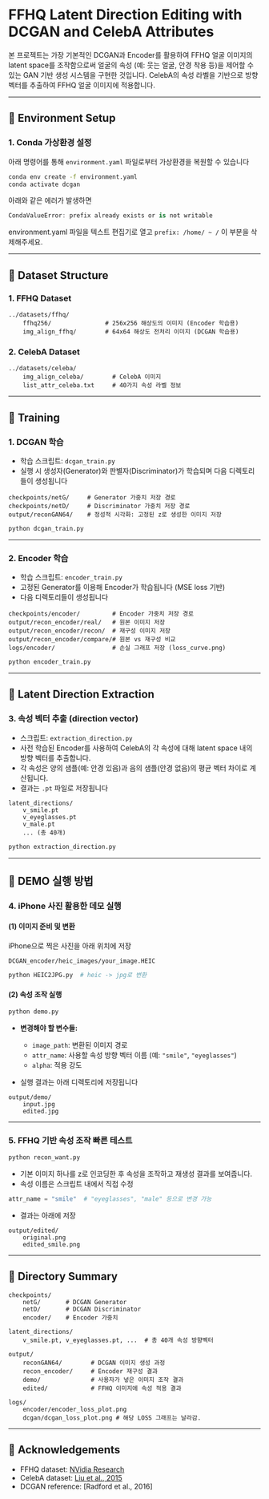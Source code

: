 # FFHQ Latent Direction Editing with DCGAN and CelebA Attributes

본 프로젝트는 가장 기본적인 DCGAN과 Encoder를 활용하여 FFHQ 얼굴 이미지의 latent space를 조작함으로써 얼굴의 속성 (예: 웃는 얼굴, 안경 착용 등)을 제어할 수 있는 GAN 기반 생성 시스템을 구현한 것입니다. CelebA의 속성 라벨을 기반으로 방향 벡터를 추출하여 FFHQ 얼굴 이미지에 적용합니다.

---

## 🔧 Environment Setup

### 1. Conda 가상환경 설정
아래 명령어를 통해 `environment.yaml` 파일로부터 가상환경을 복원할 수 있습니다

```bash
conda env create -f environment.yaml
conda activate dcgan
```
아래와 같은 에러가 발생하면 
```swift
CondaValueError: prefix already exists or is not writable
```
environment.yaml 파일을 텍스트 편집기로 열고 
```prefix: /home/ ~ /``` 
이 부분을 삭제해주세요.

---

## 📁 Dataset Structure

### 1. FFHQ Dataset
```
../datasets/ffhq/
    ffhq256/               # 256x256 해상도의 이미지 (Encoder 학습용)
    img_align_ffhq/        # 64x64 해상도 전처리 이미지 (DCGAN 학습용)
```

### 2. CelebA Dataset
```
../datasets/celeba/
    img_align_celeba/        # CelebA 이미지
    list_attr_celeba.txt     # 40가지 속성 라벨 정보
```

---

## 🧪 Training

### 1. DCGAN 학습
- 학습 스크립트: `dcgan_train.py`
- 실행 시 생성자(Generator)와 판별자(Discriminator)가 학습되며 다음 디렉토리들이 생성됩니다

```
checkpoints/netG/     # Generator 가중치 저장 경로
checkpoints/netD/     # Discriminator 가중치 저장 경로
output/reconGAN64/    # 정성적 시각화: 고정된 z로 생성한 이미지 저장
```

```bash
python dcgan_train.py
```

---

### 2. Encoder 학습
- 학습 스크립트: `encoder_train.py`
- 고정된 Generator를 이용해 Encoder가 학습됩니다 (MSE loss 기반)
- 다음 디렉토리들이 생성됩니다

```
checkpoints/encoder/         # Encoder 가중치 저장 경로
output/recon_encoder/real/   # 원본 이미지 저장
output/recon_encoder/recon/  # 재구성 이미지 저장
output/recon_encoder/compare/# 원본 vs 재구성 비교
logs/encoder/                # 손실 그래프 저장 (loss_curve.png)
```

```bash
python encoder_train.py
```

---

## 📐 Latent Direction Extraction

### 3. 속성 벡터 추출 (direction vector)
- 스크립트: `extraction_direction.py`
- 사전 학습된 Encoder를 사용하여 CelebA의 각 속성에 대해 latent space 내의 방향 벡터를 추출합니다.
- 각 속성은 양의 샘플(예: 안경 있음)과 음의 샘플(안경 없음)의 평균 벡터 차이로 계산됩니다.
- 결과는 `.pt` 파일로 저장됩니다

```
latent_directions/
    v_smile.pt
    v_eyeglasses.pt
    v_male.pt
    ... (총 40개)
```

```bash
python extraction_direction.py
```

---

## 🧪 DEMO 실행 방법

### 4. iPhone 사진 활용한 데모 실행

#### (1) 이미지 준비 및 변환

iPhone으로 찍은 사진을 아래 위치에 저장
```
DCGAN_encoder/heic_images/your_image.HEIC
```

```bash
python HEIC2JPG.py  # heic -> jpg로 변환
```

#### (2) 속성 조작 실행
```bash
python demo.py
```

- **변경해야 할 변수들:**
  - `image_path`: 변환된 이미지 경로
  - `attr_name`: 사용할 속성 방향 벡터 이름 (예: `"smile"`, `"eyeglasses"`)
  - `alpha`: 적용 강도

- 실행 결과는 아래 디렉토리에 저장됩니다
```
output/demo/
    input.jpg
    edited.jpg
```

---

### 5. FFHQ 기반 속성 조작 빠른 테스트
```bash
python recon_want.py
```

- 기본 이미지 하나를 z로 인코딩한 후 속성을 조작하고 재생성 결과를 보여줍니다.
- 속성 이름은 스크립트 내에서 직접 수정
```python
attr_name = "smile"  # "eyeglasses", "male" 등으로 변경 가능
```

- 결과는 아래에 저장
```
output/edited/
    original.png
    edited_smile.png
```

---

## 📌 Directory Summary
```
checkpoints/
    netG/       # DCGAN Generator
    netD/       # DCGAN Discriminator
    encoder/    # Encoder 가중치

latent_directions/
    v_smile.pt, v_eyeglasses.pt, ...  # 총 40개 속성 방향벡터

output/
    reconGAN64/        # DCGAN 이미지 생성 과정
    recon_encoder/     # Encoder 재구성 결과
    demo/              # 사용자가 넣은 이미지 조작 결과
    edited/            # FFHQ 이미지에 속성 적용 결과

logs/
    encoder/encoder_loss_plot.png
    dcgan/dcgan_loss_plot.png # 해당 LOSS 그래프는 날라감.
```

---

## 📝 Acknowledgements
- FFHQ dataset: [NVidia Research](https://github.com/NVlabs/ffhq-dataset)
- CelebA dataset: [Liu et al., 2015](http://mmlab.ie.cuhk.edu.hk/projects/CelebA.html)
- DCGAN reference: [Radford et al., 2016]



